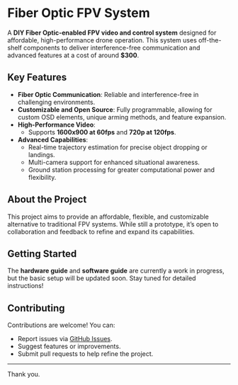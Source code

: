 # Fiber Optic FPV System

A **DIY Fiber Optic-enabled FPV video and control system** designed for affordable, high-performance drone operation. This system uses off-the-shelf components to deliver interference-free communication and advanced features at a cost of around **$300**.

## Key Features
- **Fiber Optic Communication**: Reliable and interference-free in challenging environments.
- **Customizable and Open Source**: Fully programmable, allowing for custom OSD elements, unique arming methods, and feature expansion.
- **High-Performance Video**:
  - Supports **1600x900 at 60fps** and **720p at 120fps**.
- **Advanced Capabilities**:
  - Real-time trajectory estimation for precise object dropping or landings.
  - Multi-camera support for enhanced situational awareness.
  - Ground station processing for greater computational power and flexibility.

## About the Project
This project aims to provide an affordable, flexible, and customizable alternative to traditional FPV systems. While still a prototype, it’s open to collaboration and feedback to refine and expand its capabilities.

## Getting Started
The **hardware guide** and **software guide** are currently a work in progress, but the basic setup will be updated soon. Stay tuned for detailed instructions!

## Contributing
Contributions are welcome! You can:
- Report issues via [GitHub Issues](link-to-issues).
- Suggest features or improvements.
- Submit pull requests to help refine the project.

---

Thank you.
